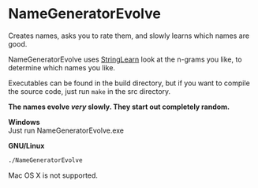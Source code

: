 # NameGeneratorEvolve
Creates names, asks you to rate them, and slowly learns which names are good.

NameGeneratorEvolve uses [StringLearn](https://github.com/pommicket/StringLearn) look at the n-grams you like, to determine which names you like.

Executables can be found in the build directory, but if you want to compile the source code, just run `make` in the src directory.

**The names evolve *very* slowly. They start out completely random.**

**Windows**  
Just run NameGeneratorEvolve.exe

**GNU/Linux**
```bash
./NameGeneratorEvolve
```

Mac OS X is not supported.
